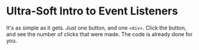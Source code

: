 # Ultra-Soft Intro to Event Listeners

It's as simple as it gets. Just one button, and one `<div>`. Click the button, and see the number of clicks that were made. The code is already done for you.

